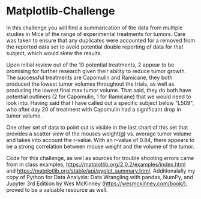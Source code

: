 # Matplotlib-Challenge

In this challenge you will find a summarication of the data from multiple studies in Mice of the range of experimental treatments for tumors. Care was taken to ensure that any duplicates were accounted for a removed from the reported data set to avoid potential 
double reporting of data for that subject, which would skew the results.

Upon initial review out of the 10 potential treatments, 2 appear to be promising for further research given their ability to reduce tumor growth. The successful treatments are Capomulin and Ramicane, they both produced the lowest tumor volumes throughout the 
trials, as well as producing the lowest final max tumor volume. That said, they do both have potential outliners (2 for Capomulin, 1 for Ramicane) that we would need to look into. Having said that I have called out a specific subject below "L509", who after 
day 20 of treatment with Capomulin had a significant drop in tumor volume.

One other set of data to point out is visible in the last chart of this set that provides a scatter view of the mouses weight(g) vs. average tumor volume and takes into account the r-value. With an r-value of 0.84, there appears to be a strong correlation 
between mouse weight and the volume of the tumor.

Code for this challenge, as well as sources for trouble shooting errors came from in class examples, https://matplotlib.org/2.0.2/examples/index.html and https://matplotlib.org/stable/api/pyplot_summary.html. 
Additionalally my copy of Python for Data Analysis: Data Wrangling with pandas, NumPy, and Jupyter 3rd Editiion by Wes McKinney (https://wesmckinney.com/book/), proved to be a valuable resource as well.

